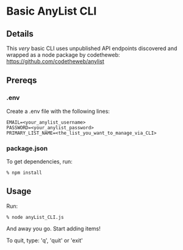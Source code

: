 # Basic AnyList CLI

## Details
This *very* basic CLI uses unpublished API endpoints discovered and wrapped as a node package by codetheweb: https://github.com/codetheweb/anylist

## Prereqs
### .env
Create a .env file with the following lines:
```shell
EMAIL=<your_anylist_username>
PASSWORD=<your_anylist_password>
PRIMARY_LIST_NAME=<the_list_you_want_to_manage_via_CLI>
```

### package.json
To get dependencies, run: 
```shell
% npm install
```

## Usage
Run:
```shell
% node anyList_CLI.js
```

And away you go. Start adding items!

To quit, type: 'q', 'quit' or 'exit'

